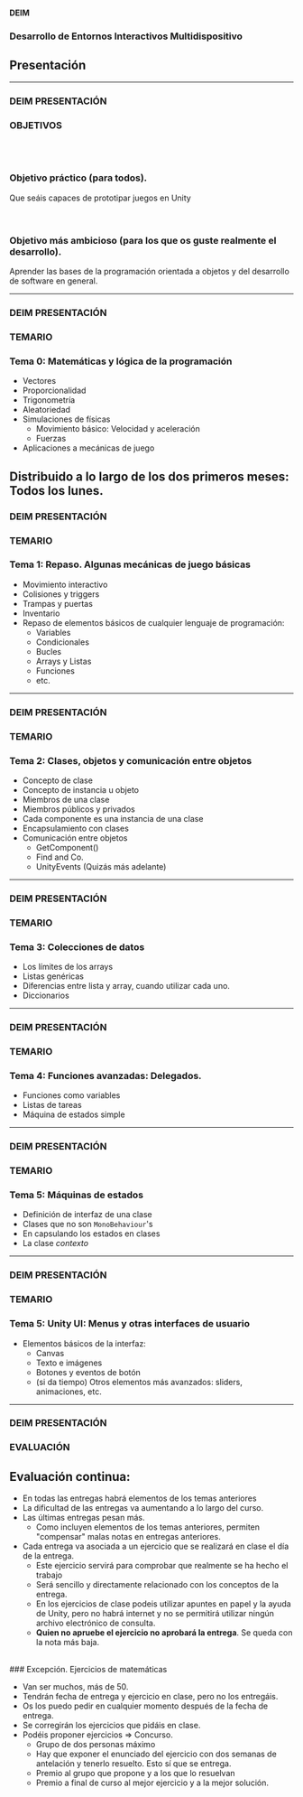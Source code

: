 
####  DEIM
###  Desarrollo de Entornos Interactivos Multidispositivo
##  Presentación



----


### DEIM PRESENTACIÓN

### OBJETIVOS 


<br><br>
###  Objetivo práctico (para todos).
 Que seáis capaces de prototipar juegos en Unity  
<br><br>

###  Objetivo más ambicioso (para los que os guste realmente el desarrollo).
 Aprender las bases de la programación orientada a objetos y del desarrollo de software en general.
  

----

### DEIM PRESENTACIÓN

### TEMARIO 


### Tema 0: Matemáticas y lógica de la programación
* Vectores
* Proporcionalidad
* Trigonometría
* Aleatoriedad
* Simulaciones de físicas
	* Movimiento básico: Velocidad y aceleración
	* Fuerzas
* Aplicaciones a mecánicas de juego


Distribuido a lo largo de los dos primeros meses: Todos los lunes.
---

### DEIM PRESENTACIÓN

### TEMARIO 


### Tema 1: Repaso. Algunas mecánicas de juego básicas 
* Movimiento interactivo
* Colisiones y triggers
* Trampas y puertas
* Inventario
* Repaso de elementos básicos de cualquier lenguaje de programación: 
	* Variables
	* Condicionales
	* Bucles
	* Arrays y Listas
	* Funciones
	* etc. 


---

### DEIM PRESENTACIÓN

### TEMARIO 


### Tema 2: Clases, objetos y comunicación entre objetos 
* Concepto de clase		
* Concepto de instancia u objeto		
* Miembros de una clase		
* Miembros públicos y privados		
* Cada componente es una instancia de una clase		
* Encapsulamiento con clases		
* Comunicación entre objetos		
	* GetComponent<T>()		
	* Find and Co.		
	* UnityEvents (Quizás más adelante)		



---

### DEIM PRESENTACIÓN

### TEMARIO 


### Tema 3: Colecciones de datos

* Los límites de los arrays
* Listas genéricas
* Diferencias entre lista y array, cuando utilizar cada uno.
* Diccionarios


---

### DEIM PRESENTACIÓN

### TEMARIO 


### Tema 4: Funciones avanzadas: Delegados.
 
* Funciones como variables
* Listas de tareas
* Máquina de estados simple


---

### DEIM PRESENTACIÓN

### TEMARIO 


### Tema 5: Máquinas de estados
* Definición de interfaz de una clase
* Clases que no son `MonoBehaviour`'s
* En capsulando los estados en clases
* La clase *contexto*


---

### DEIM PRESENTACIÓN

### TEMARIO 


### Tema 5: Unity UI: Menus y otras interfaces de usuario

* Elementos básicos de la interfaz: 
	* Canvas
	* Texto e imágenes
	* Botones y eventos de botón
	* (si da tiempo) Otros elementos más avanzados: sliders, animaciones, etc.


----


### DEIM PRESENTACIÓN

### EVALUACIÓN 


## Evaluación continua:

* En todas las entregas habrá elementos de los temas anteriores
* La dificultad de las entregas va aumentando a lo largo del curso.
* Las últimas entregas pesan más.
	* Como incluyen elementos de los temas anteriores, permiten "compensar" malas notas en entregas anteriores.
* Cada entrega va asociada a un ejercicio que se realizará en clase el día de la entrega. 
	* Este ejercicio servirá para comprobar que realmente se ha hecho el trabajo
	* Será sencillo y directamente relacionado con los conceptos de la entrega.
	* En los ejercicios de clase podeis utilizar apuntes en papel y la ayuda de Unity, pero no habrá internet y no se permitirá utilizar ningún archivo electrónico de consulta.
	* **Quien no apruebe el ejercicio no aprobará la entrega**. Se queda con la nota más baja.

<br>
### Excepción. Ejercicios de matemáticas

* Van ser muchos, más de 50.
* Tendrán fecha de entrega y ejercicio en clase, pero no los entregáis. 
* Os los puedo pedir en cualquier momento después de la fecha de entrega.
* Se corregirán los ejercicios que pidáis en clase.
* Podéis proponer ejercicios => Concurso. 
	* Grupo de dos personas máximo
	* Hay que exponer el enunciado del ejercicio con dos semanas de antelación y tenerlo resuelto. Esto sí que se entrega.
	* Premio al grupo que propone y a los que lo resuelvan
	* Premio a final de curso al mejor ejercicio y a la mejor solución.